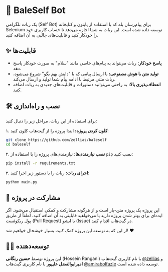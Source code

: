 # 🤖 BaleSelf Bot

یک ربات تلگرامی (Self Bot) برای پیام‌رسان بله که با استفاده از پایتون و کتابخانه Selenium توسعه داده شده است. این ربات به شما اجازه می‌دهد تا حساب کاربری خود را خودکار کنید و قابلیت‌های جالبی به آن اضافه کنید.

## ✨ قابلیت‌ها

- **پاسخ خودکار:** ربات می‌تواند به پیام‌های خاصی مانند "سلام" به صورت خودکار پاسخ دهد.
- **تولید متن با هوش مصنوعی:** با ارسال پیامی که با "داپش بهم بگو" شروع می‌شود، ربات متنی مرتبط با ادامه پیام شما تولید و ارسال می‌کند.
- **انعطاف‌پذیری بالا:** به راحتی می‌توانید دستورات و قابلیت‌های جدیدی به ربات اضافه کنید.

## 🛠️ نصب و راه‌اندازی

برای استفاده از این ربات، مراحل زیر را دنبال کنید:

۱. **کلون کردن پروژه:**
   ابتدا پروژه را از گیت‌هاب کلون کنید:
   ```bash
   git clone https://github.com/zellias/baleself
   cd baleself
   ```

۲. **نصب نیازمندی‌ها:**
   نیازمندی‌های پروژه را با استفاده از `pip` نصب کنید:
   ```bash
   pip install -r requirements.txt
   ```

۳. **اجرای ربات:**
   ربات را با دستور زیر اجرا کنید:
   ```bash
   python main.py
   ```
## 🤝 مشارکت در پروژه

این پروژه یک پروژه متن-باز است و از هرگونه مشارکت و کمکی استقبال می‌شود. اگر ایده‌ای برای بهتر شدن پروژه دارید یا می‌خواهید قابلیتی به آن اضافه کنید، لطفاً از طریق پول ریکوئست (Pull Request) یا ایشو (Issue) در گیت‌هاب اقدام کنید.

از این که به توسعه این پروژه کمک کنید، بسیار خوشحال خواهیم شد! ❤️

## 👨‍💻 توسعه‌دهنده

این پروژه توسط **حسین رنگانی** (Hossein Rangani) با نام کاربری گیت‌هاب [@zellias](https://github.com/zellias) و **امیرابوالفضل علیپور** با نام کاربری گیت‌هاب [@amirabolfazle](https://github.com/amirabolfazle) توسعه داده شده است.
